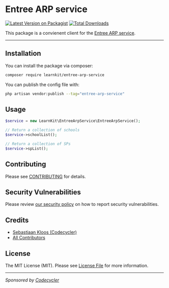 # Entree ARP service

[![Latest Version on Packagist](https://img.shields.io/packagist/v/learnkit/entree-arp-service.svg?style=flat-square)](https://packagist.org/packages/learnkit/entree-arp-service)
[![Total Downloads](https://img.shields.io/packagist/dt/learnkit/entree-arp-service.svg?style=flat-square)](https://packagist.org/packages/learnkit/entree-arp-service)

This package is a convienent client for the [Entree ARP service](https://developers.wiki.kennisnet.nl/index.php?title=KNF:ARP_service).

---
## Installation

You can install the package via composer:

```bash
composer require learnkit/entree-arp-service
```

You can publish the config file with:

```bash
php artisan vendor:publish --tag="entree-arp-service"
```

## Usage

```php
$service = new LearnKit\EntreeArpService\EntreeArpService();

// Return a collection of schools
$service->schoolList();

// Return a collection of SPs
$service->spList();
```

## Contributing

Please see [CONTRIBUTING](.github/CONTRIBUTING.md) for details.

## Security Vulnerabilities

Please review [our security policy](../../security/policy) on how to report security vulnerabilities.

## Credits

- [Sebastiaan Kloos (Codecycler)](https://github.com/sebastiaankloos)
- [All Contributors](../../contributors)

## License

The MIT License (MIT). Please see [License File](LICENSE.md) for more information.

---
*Sponsored by [Codecycler](https://codecycler.dev?ref=package-learnkit_entree-arp-service)*
